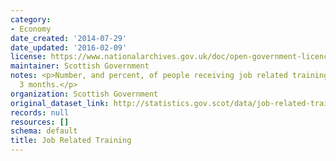 ```yaml
---
category:
- Economy
date_created: '2014-07-29'
date_updated: '2016-02-09'
license: https://www.nationalarchives.gov.uk/doc/open-government-licence/version/3/
maintainer: Scottish Government
notes: <p>Number, and percent, of people receiving job related training in the last
  3 months.</p>
organization: Scottish Government
original_dataset_link: http://statistics.gov.scot/data/job-related-training
records: null
resources: []
schema: default
title: Job Related Training
---
```

